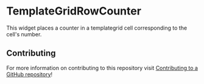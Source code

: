 # TemplateGridRowCounter
This widget places a counter in a templategrid cell corresponding to the cell's number.

## Contributing

For more information on contributing to this repository visit [Contributing to a GitHub repository](https://world.mendix.com/display/howto50/Contributing+to+a+GitHub+repository)!